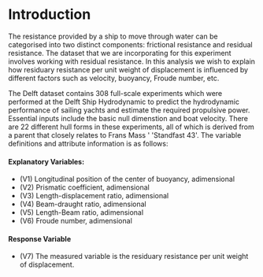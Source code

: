 # Introduction 

The resistance provided by a ship to move through water can be categorised into two distinct components: frictional resistance and residual resistance. The dataset that we are incorporating for this experiment involves working with residual resistance. In this analysis we wish to explain how residuary resistance per unit weight of displacement is influenced by different factors such as velocity, buoyancy, Froude number, etc. 

The Delft dataset contains 308 full-scale experiments which were performed at the Delft Ship Hydrodynamic to predict the hydrodynamic performance of sailing yachts and estimate the required propulsive power. Essential inputs include the basic null dimenstion and boat velocity. There are 22 different hull forms in these experiments, all of which is derived from a parent that closely relates to Frans Mass ' 'Standfast  43'. The variable definitions and attribute information is as follows: 

#### Explanatory Variables: 
- (V1) Longitudinal position of the center of buoyancy, adimensional 
- (V2) Prismatic coefficient, adimensional 
- (V3) Length-displacement ratio, adimensional  
- (V4) Beam-draught ratio, adimensional 
- (V5) Length-Beam ratio, adimensional 
- (V6) Froude number, adimensional

#### Response Variable 
- (V7) The measured variable is the residuary resistance per unit weight of displacement.
